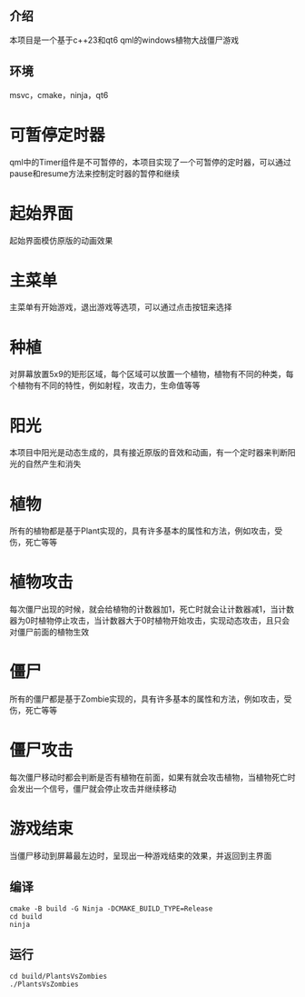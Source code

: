 ## 介绍

本项目是一个基于c++23和qt6 qml的windows植物大战僵尸游戏

## 环境

msvc，cmake，ninja，qt6

# 可暂停定时器

qml中的Timer组件是不可暂停的，本项目实现了一个可暂停的定时器，可以通过pause和resume方法来控制定时器的暂停和继续

# 起始界面

起始界面模仿原版的动画效果

# 主菜单

主菜单有开始游戏，退出游戏等选项，可以通过点击按钮来选择

# 种植

对屏幕放置5x9的矩形区域，每个区域可以放置一个植物，植物有不同的种类，每个植物有不同的特性，例如射程，攻击力，生命值等等

# 阳光

本项目中阳光是动态生成的，具有接近原版的音效和动画，有一个定时器来判断阳光的自然产生和消失

# 植物

所有的植物都是基于Plant实现的，具有许多基本的属性和方法，例如攻击，受伤，死亡等等

# 植物攻击

每次僵尸出现的时候，就会给植物的计数器加1，死亡时就会让计数器减1，当计数器为0时植物停止攻击，当计数器大于0时植物开始攻击，实现动态攻击，且只会对僵尸前面的植物生效

# 僵尸

所有的僵尸都是基于Zombie实现的，具有许多基本的属性和方法，例如攻击，受伤，死亡等等

# 僵尸攻击

每次僵尸移动时都会判断是否有植物在前面，如果有就会攻击植物，当植物死亡时会发出一个信号，僵尸就会停止攻击并继续移动

# 游戏结束

当僵尸移动到屏幕最左边时，呈现出一种游戏结束的效果，并返回到主界面

## 编译

```shell 
cmake -B build -G Ninja -DCMAKE_BUILD_TYPE=Release
cd build
ninja
```

## 运行

```shell
cd build/PlantsVsZombies
./PlantsVsZombies
```
